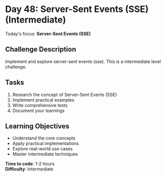 # Day 48: Server-Sent Events (SSE) (Intermediate)

Today's focus: **Server-Sent Events (SSE)**

## Challenge Description
Implement and explore server-sent events (sse). This is a intermediate level challenge.

## Tasks
1. Research the concept of Server-Sent Events (SSE)
2. Implement practical examples
3. Write comprehensive tests
4. Document your learnings

## Learning Objectives
- Understand the core concepts
- Apply practical implementations
- Explore real-world use cases
- Master intermediate techniques

**Time to code**: 1-2 hours  
**Difficulty**: Intermediate